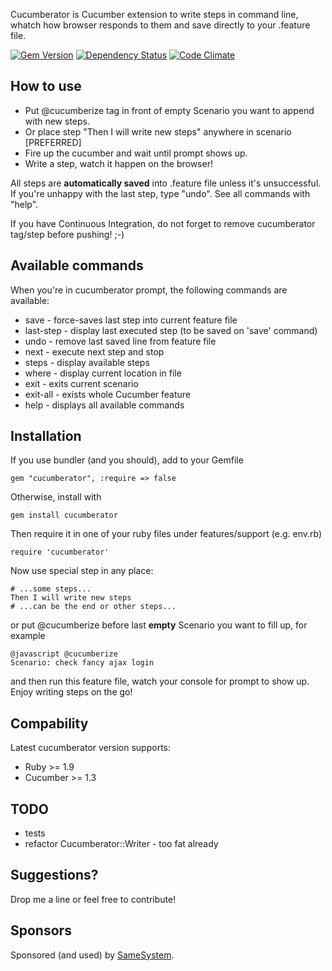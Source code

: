 Cucumberator is Cucumber extension to write steps in command line, whatch how browser responds to them and save directly to your .feature file.

[![Gem Version](https://badge.fury.io/rb/cucumberator.png)](http://badge.fury.io/rb/cucumberator)
[![Dependency Status](https://gemnasium.com/vidmantas/cucumberator.png)](https://gemnasium.com/vidmantas/cucumberator)
[![Code Climate](https://codeclimate.com/github/vidmantas/cucumberator.png)](https://codeclimate.com/github/vidmantas/cucumberator)

## How to use

* Put @cucumberize tag in front of empty Scenario you want to append with new steps.
* Or place step "Then I will write new steps" anywhere in scenario [PREFERRED]
* Fire up the cucumber and wait until prompt shows up.
* Write a step, watch it happen on the browser!

All steps are **automatically saved** into .feature file unless it's unsuccessful. If you're unhappy with the last step, type "undo". See all commands with "help".

If you have Continuous Integration, do not forget to remove cucumberator tag/step before pushing! ;-)

## Available commands

When you're in cucumberator prompt, the following commands are available:

* save      - force-saves last step into current feature file
* last-step - display last executed step (to be saved on 'save' command)
* undo      - remove last saved line from feature file
* next      - execute next step and stop
* steps     - display available steps
* where     - display current location in file
* exit      - exits current scenario
* exit-all  - exists whole Cucumber feature
* help      - displays all available commands

## Installation

If you use bundler (and you should), add to your Gemfile

	gem "cucumberator", :require => false

Otherwise, install with

	gem install cucumberator

Then require it in one of your ruby files under features/support (e.g. env.rb)

	require 'cucumberator'

Now use special step in any place:

	# ...some steps...
	Then I will write new steps
	# ...can be the end or other steps...

or put @cucumberize before last **empty** Scenario you want to fill up, for example

	@javascript @cucumberize
	Scenario: check fancy ajax login

and then run this feature file, watch your console for prompt to show up. Enjoy writing steps on the go!

## Compability

Latest cucumberator version supports:

  * Ruby >= 1.9
  * Cucumber >= 1.3

## TODO

* tests
* refactor Cucumberator::Writer - too fat already

## Suggestions?

Drop me a line or feel free to contribute!

## Sponsors

Sponsored (and used) by [SameSystem](http://www.samesystem.com).
